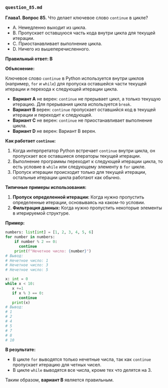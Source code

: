 ### `question_85.md`

**Глава1. Вопрос 85.** Что делает ключевое слово `continue` в цикле?

- A. Немедленно выходит из цикла.
- B. Пропускает оставшуюся часть кода внутри цикла для текущей итерации.
- C. Приостанавливает выполнение цикла.
- D. Ничего из вышеперечисленного.

**Правильный ответ: B**

**Объяснение:**

Ключевое слово `continue` в Python используется внутри циклов (например, `for` и `while`) для пропуска оставшейся части текущей итерации и перехода к следующей итерации цикла.

*   **Вариант A** не верен: `continue` не прерывает цикл, а только текущую итерацию. Для прерывания цикла используется `break`.
*   **Вариант B** верен: `continue` пропускает оставшийся код в текущей итерации и переходит к следующей.
*   **Вариант C** не верен: `continue` не приостанавливает выполнение цикла.
*   **Вариант D** не верен: Вариант B верен.

**Как работает `continue`:**

1.  Когда интерпретатор Python встречает `continue` внутри цикла, он пропускает все оставшиеся операторы текущей итерации.
2.  Выполнение программы переходит к следующей итерации цикла, то есть условие в `while` или следующему элементу в `for` цикле.
3.  Пропуск итерации происходит только для текущей итерации, остальные итерации цикла работают как обычно.

**Типичные примеры использования:**

1.  **Пропуск определенной итерации:** Когда нужно пропустить определенные итерации, основываясь на каком-то условии.
2.  **Фильтрация данных:** Когда нужно пропустить некоторые элементы в итерируемой структуре.

**Пример:**

```python
numbers: list[int] = [1, 2, 3, 4, 5, 6]
for number in numbers:
    if number % 2 == 0:
      continue
    print(f"Нечетное число: {number}")
# Вывод:
# Нечетное число: 1
# Нечетное число: 3
# Нечетное число: 5

x: int = 0
while x < 10:
   x +=1
   if x % 3 == 0:
      continue
   print(x)
# Вывод:
# 1
# 2
# 4
# 5
# 7
# 8
# 10
```

**В результате:**
* В цикле `for` выводятся только нечетные числа, так как `continue` пропускает итерацию для четных чисел.
* В цикле `while` выводятся все числа, кроме тех что делятся на 3.

Таким образом, **вариант B** является правильным.
